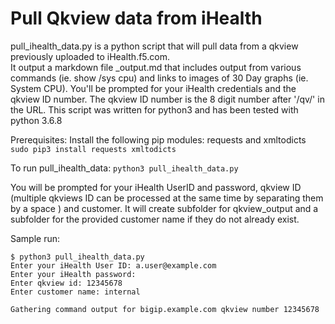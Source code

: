 # Pull Qkview data from iHealth

pull_ihealth_data.py is a python script that will pull data from a qkview previously uploaded to iHealth.f5.com.  
It output a markdown file <device name>_output.md that includes output from various commands (ie. show /sys cpu) and links to images of 30 Day graphs (ie. System CPU).
You'll be prompted for your iHealth credentials and the qkview ID number. The qkview ID number is the 8 digit number after '/qv/' in the URL. 
This script was written for python3 and has been tested with python 3.6.8

Prerequisites:
Install the following pip modules:  requests and xmltodicts
`sudo pip3 install requests xmltodicts`


To run pull_ihealth_data:
`python3 pull_ihealth_data.py`

You will be prompted for your iHealth UserID and password, qkview ID  (multiple qkviews ID can be processed at the same time by separating them by a space ) and customer.
It will create subfolder for qkview_output and a subfolder for the provided customer name if they do not already exist.


Sample run:
```
$ python3 pull_ihealth_data.py
Enter your iHealth User ID: a.user@example.com
Enter your iHealth password: 
Enter qkview id: 12345678
Enter customer name: internal

Gathering command output for bigip.example.com qkview number 12345678
```

